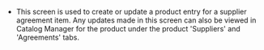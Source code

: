 - This screen is used to create or update a product entry for a supplier agreement item. Any updates made in this screen can also be viewed in Catalog Manager for the product under the product 'Suppliers' and 'Agreements' tabs.